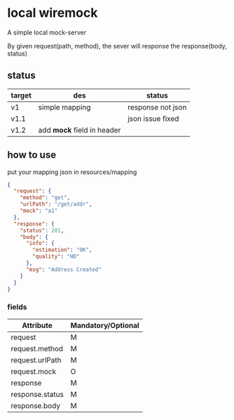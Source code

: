 # local wiremock
A simple local mock-server  

By given request(path, method), the sever will response the response(body, status)

## status

| target | des            | status            |
| ------ | -------------- | ----------------- |
| v1     | simple mapping | response not json |
|   v1.1     |                |      json issue fixed             |
| v1.2 | add **mock** field in header |  |

## how to use

put your mapping json in resources/mapping

```json
{
  "request": {
    "method": "get",
    "urlPath": "/get/addr",
    "mock": "a1"
  },
  "response": {
    "status": 201,
    "body": {
      "info": {
        "estimation": "OK",
        "quality": "HD"
      },
      "msg": "Address Created"
    }
  }
}
```

### fields

| Attribute       | Mandatory/Optional |
| --------------- | ------------------ |
| request         | M                  |
| request.method  | M                  |
| request.urlPath | M                  |
| request.mock    | O                  |
| response        | M                  |
| response.status | M                  |
| response.body   | M                  |

